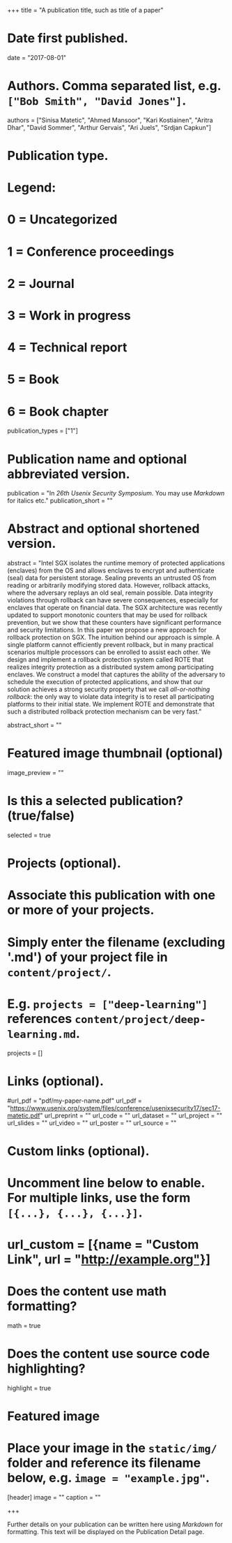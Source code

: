 +++
title = "A publication title, such as title of a paper"

# Date first published.
date = "2017-08-01"

# Authors. Comma separated list, e.g. `["Bob Smith", "David Jones"]`.
authors = ["Sinisa Matetic", "Ahmed Mansoor", "Kari Kostiainen",  "Aritra Dhar", "David Sommer", "Arthur Gervais", "Ari Juels", "Srdjan Capkun"]

# Publication type.
# Legend:
# 0 = Uncategorized
# 1 = Conference proceedings
# 2 = Journal
# 3 = Work in progress
# 4 = Technical report
# 5 = Book
# 6 = Book chapter
publication_types = ["1"]

# Publication name and optional abbreviated version.
publication = "In *26th Usenix Security Symposium*. You may use *Markdown* for italics etc."
publication_short = ""

# Abstract and optional shortened version.
abstract = "Intel SGX isolates the runtime memory of protected applications (enclaves) from the OS and allows enclaves to encrypt and authenticate (seal) data for persistent storage. Sealing prevents an untrusted OS from reading or arbitrarily modifying stored data. However, rollback attacks, where the adversary replays an old seal, remain possible. Data integrity violations through rollback can have severe consequences, especially for enclaves that operate on financial data. The SGX architecture was recently updated to support monotonic counters that may be used for rollback prevention, but we show that these counters have significant performance and security limitations. In this paper we propose a new approach for rollback protection on SGX. The intuition behind our approach is simple. A single platform cannot efficiently prevent rollback, but in many practical scenarios multiple processors can be enrolled to assist each other. We design and implement a rollback protection system called ROTE that realizes integrity protection as a distributed system among participating enclaves. We construct a model that captures the ability of the adversary to schedule the execution of protected applications, and show that our solution achieves a strong security property that we call *all-or-nothing rollback*: the only way to violate data integrity is to reset all participating platforms to their initial state. We implement ROTE and demonstrate that such a distributed rollback protection mechanism can be very fast."


abstract_short = ""

# Featured image thumbnail (optional)
image_preview = ""

# Is this a selected publication? (true/false)
selected = true

# Projects (optional).
#   Associate this publication with one or more of your projects.
#   Simply enter the filename (excluding '.md') of your project file in `content/project/`.
#   E.g. `projects = ["deep-learning"]` references `content/project/deep-learning.md`.
projects = []

# Links (optional).
#url_pdf = "pdf/my-paper-name.pdf"
url_pdf = "https://www.usenix.org/system/files/conference/usenixsecurity17/sec17-matetic.pdf"
url_preprint = ""
url_code = ""
url_dataset = ""
url_project = ""
url_slides = ""
url_video = ""
url_poster = ""
url_source = ""

# Custom links (optional).
#   Uncomment line below to enable. For multiple links, use the form `[{...}, {...}, {...}]`.
# url_custom = [{name = "Custom Link", url = "http://example.org"}]

# Does the content use math formatting?
math = true

# Does the content use source code highlighting?
highlight = true

# Featured image
# Place your image in the `static/img/` folder and reference its filename below, e.g. `image = "example.jpg"`.
[header]
image = ""
caption = ""

+++

Further details on your publication can be written here using *Markdown* for formatting. This text will be displayed on the Publication Detail page.